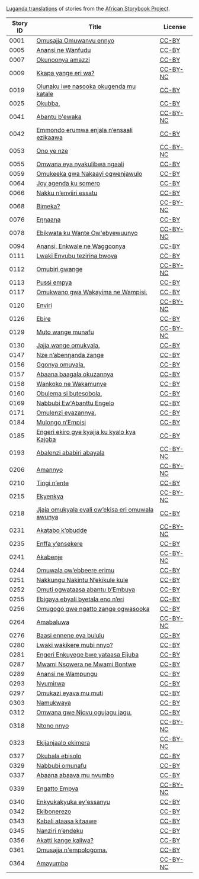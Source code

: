 [Luganda translations](http://my.africanstorybook.org/language/luganda) of stories from the [African Storybook Project](http://my.africanstorybook.org).

Story ID | Title | License
-------- | ----- | -------
0001 | [Omusajja Omuwanvu ennyo](http://my.africanstorybook.org/stories/omusajja-omuwanvu-ennyo) | [CC-BY](https://creativecommons.org/licenses/by/3.0/)
0005 | [Anansi ne Wanfudu](http://my.africanstorybook.org/stories/anansi-ne-wanfudu) | [CC-BY](https://creativecommons.org/licenses/by/3.0/)
0007 | [Okunoonya amazzi](http://my.africanstorybook.org/stories/okunoonya-amazzi) | [CC-BY](https://creativecommons.org/licenses/by/3.0/)
0009 | [Kkapa yange eri wa?](http://my.africanstorybook.org/stories/kkapa-yange-eri-wa) | [CC-BY-NC](http://creativecommons.org/licenses/by-nc/3.0/)
0019 | [Olunaku lwe nasooka okugenda mu katale](http://my.africanstorybook.org/stories/olunaku-lwe-nasooka-okugenda-mu-katale) | [CC-BY](https://creativecommons.org/licenses/by/3.0/)
0025 | [Okubba.](http://my.africanstorybook.org/stories/okubba) | [CC-BY](https://creativecommons.org/licenses/by/3.0/)
0041 | [Abantu b&#039;ewaka](http://my.africanstorybook.org/stories/abantu-bewaka) | [CC-BY-NC](http://creativecommons.org/licenses/by-nc/3.0/)
0042 | [Emmondo erumwa enjala n’ensaali ezikaawa](http://my.africanstorybook.org/stories/emmondo-erumwa-enjala-n’ensaali-ezikaawa) | [CC-BY](https://creativecommons.org/licenses/by/3.0/)
0053 | [Ono ye nze](http://my.africanstorybook.org/stories/ono-ye-nze) | [CC-BY-NC](http://creativecommons.org/licenses/by-nc/3.0/)
0055 | [Omwana eya nyakulibwa ngaali](http://my.africanstorybook.org/stories/omwana-eya-nyakulibwa-ngaali) | [CC-BY](https://creativecommons.org/licenses/by/3.0/)
0059 | [Omukeeka gwa Nakaayi ogwenjawulo](http://my.africanstorybook.org/stories/omukeeka-gwa-nakaayi-ogwenjawulo) | [CC-BY](https://creativecommons.org/licenses/by/3.0/)
0064 | [Joy agenda ku somero](http://my.africanstorybook.org/stories/joy-agenda-ku-somero-0) | [CC-BY](https://creativecommons.org/licenses/by/3.0/)
0066 | [Nakku n’enviiri essatu](http://my.africanstorybook.org/stories/nakku-n’enviiri-essatu) | [CC-BY](https://creativecommons.org/licenses/by/3.0/)
0068 | [Bimeka?](http://my.africanstorybook.org/stories/bimeka) | [CC-BY-NC](http://creativecommons.org/licenses/by-nc/3.0/)
0076 | [Eŋŋaaŋa](http://my.africanstorybook.org/stories/eŋŋaaŋ) | [CC-BY](https://creativecommons.org/licenses/by/3.0/)
0078 | [Ebikwata ku Wante Ow&#039;ebyewuunyo](http://my.africanstorybook.org/stories/ebikwata-ku-wante-owebyewuunyo) | [CC-BY-NC](http://creativecommons.org/licenses/by-nc/3.0/)
0094 | [Anansi, Enkwale ne Waggoonya](http://my.africanstorybook.org/stories/anansi-enkwale-ne-waggoonya) | [CC-BY](https://creativecommons.org/licenses/by/3.0/)
0111 | [Lwaki Envubu tezirina bwoya](http://my.africanstorybook.org/stories/lwaki-envubu-tezirina-bwoya) | [CC-BY](https://creativecommons.org/licenses/by/3.0/)
0112 | [Omubiri gwange](http://my.africanstorybook.org/stories/omubiri-gwange) | [CC-BY-NC](http://creativecommons.org/licenses/by-nc/3.0/)
0113 | [Pussi empya](http://my.africanstorybook.org/stories/pussi-empya) | [CC-BY](https://creativecommons.org/licenses/by/4.0/)
0117 | [Omukwano gwa Wakayima ne Wampisi.](http://my.africanstorybook.org/stories/omukwano-gwa-wakayima-ne-wampisi) | [CC-BY](https://creativecommons.org/licenses/by/4.0/)
0120 | [Enviri](http://my.africanstorybook.org/stories/enviri) | [CC-BY-NC](http://creativecommons.org/licenses/by-nc/3.0/)
0126 | [Ebire](http://my.africanstorybook.org/stories/ebire) | [CC-BY](https://creativecommons.org/licenses/by/3.0/)
0129 | [Muto wange munafu](http://my.africanstorybook.org/stories/muto-wange-munafu) | [CC-BY-NC](http://creativecommons.org/licenses/by-nc/3.0/)
0130 | [Jajja wange omukyala.](http://my.africanstorybook.org/stories/jajja-wange-omukyala) | [CC-BY](https://creativecommons.org/licenses/by/3.0/)
0147 | [Nze n’abenŋanda zange](http://my.africanstorybook.org/stories/nze-n’abenŋanda-zange) | [CC-BY](https://creativecommons.org/licenses/by/3.0/)
0156 | [Ggonya omuyala.](http://my.africanstorybook.org/stories/ggonya-omuyala) | [CC-BY](https://creativecommons.org/licenses/by/3.0/)
0157 | [Abaana baagala okuzannya](http://my.africanstorybook.org/stories/abaana-baagala-okuzannya) | [CC-BY](https://creativecommons.org/licenses/by/3.0/)
0158 | [Wankoko ne Wakamunye](http://my.africanstorybook.org/stories/wankoko-ne-wakamunye) | [CC-BY](https://creativecommons.org/licenses/by/3.0/)
0160 | [Obulema si butesobola.](http://my.africanstorybook.org/stories/obulema-si-butesobola) | [CC-BY](https://creativecommons.org/licenses/by/4.0/)
0169 | [Nabbubi Ew&#039;Abanttu Engelo](http://my.africanstorybook.org/stories/nabbubi-ewabanttu-engelo) | [CC-BY](https://creativecommons.org/licenses/by/3.0/)
0171 | [Omulenzi eyazannya.](http://my.africanstorybook.org/stories/omulenzi-eyazannya) | [CC-BY](https://creativecommons.org/licenses/by/3.0/)
0184 | [Mulongo n’Empisi](http://my.africanstorybook.org/stories/mulongo-n’empisi) | [CC-BY](https://creativecommons.org/licenses/by/3.0/)
0185 | [Engeri ekiro gye kyajja ku kyalo kya Kajoba](http://my.africanstorybook.org/stories/engeri-ekiro-gye-kyajja-ku-kyalo-kya-kajoba) | [CC-BY](https://creativecommons.org/licenses/by/3.0/)
0193 | [Abalenzi ababiri abayala](http://my.africanstorybook.org/stories/abalenzi-ababiri-abayala) | [CC-BY-NC](http://creativecommons.org/licenses/by-nc/3.0/)
0206 | [Amannyo](http://my.africanstorybook.org/stories/amannyo) | [CC-BY-NC](http://creativecommons.org/licenses/by-nc/3.0/)
0210 | [Tingi n’ente](http://my.africanstorybook.org/stories/tingi-n’ente) | [CC-BY](https://creativecommons.org/licenses/by/3.0/)
0215 | [Ekyenkya](http://my.africanstorybook.org/stories/ekyenkya) | [CC-BY-NC](http://creativecommons.org/licenses/by-nc/3.0/)
0218 | [Jjaja omukyala eyali ow’ekisa eri omuwala awunya](http://my.africanstorybook.org/stories/jjaja-omukyala-eyali-ow’ekisa-eri-omuwala-awunya) | [CC-BY](https://creativecommons.org/licenses/by/3.0/)
0231 | [Akatabo k’obudde](http://my.africanstorybook.org/stories/akatabo-k’obudde) | [CC-BY-NC](http://creativecommons.org/licenses/by-nc/3.0/)
0235 | [Enffa y’ensekere](http://my.africanstorybook.org/stories/enffa-y’ensekere) | [CC-BY](https://creativecommons.org/licenses/by/3.0/)
0241 | [Akabenje](http://my.africanstorybook.org/stories/akabenje) | [CC-BY-NC](http://creativecommons.org/licenses/by-nc/3.0/)
0244 | [Omuwala ow’ebbeere erimu](http://my.africanstorybook.org/stories/omuwala-ow’ebbeere-erimu) | [CC-BY](https://creativecommons.org/licenses/by/3.0/)
0251 | [Nakkungu Nakintu N’ekikule kule](http://my.africanstorybook.org/stories/nakkungu-nakintu-n’ekikule-kule) | [CC-BY](https://creativecommons.org/licenses/by/3.0/)
0252 | [Omuti ogwataasa abantu b’Embuya](http://my.africanstorybook.org/stories/omuti-ogwataasa-abantu-b’embuya) | [CC-BY](https://creativecommons.org/licenses/by/3.0/)
0255 | [Ebigaya ebyali byetala eno n’eri](http://my.africanstorybook.org/stories/ebigaya-ebyali-byetala-eno-n’eri) | [CC-BY](https://creativecommons.org/licenses/by/3.0/)
0256 | [Omugogo gwe ngatto zange ogwasooka](http://my.africanstorybook.org/stories/omugogo-gwe-ngatto-zange-ogwasooka) | [CC-BY](https://creativecommons.org/licenses/by/4.0/)
0264 | [Amabaluwa](http://my.africanstorybook.org/stories/amabaluwa) | [CC-BY-NC](http://creativecommons.org/licenses/by-nc/3.0/)
0276 | [Baasi ennene eya bululu](http://my.africanstorybook.org/stories/baasi-ennene-eya-bululu) | [CC-BY](https://creativecommons.org/licenses/by/4.0/)
0280 | [Lwaki wakikere mubi nnyo?](http://my.africanstorybook.org/stories/lwaki-wakikere-mubi-nnyo) | [CC-BY](https://creativecommons.org/licenses/by/3.0/)
0281 | [Engeri Enkuyege bwe yataasa Ejjuba](http://my.africanstorybook.org/stories/engeri-enkuyege-bwe-yataasa-ejjuba) | [CC-BY](https://creativecommons.org/licenses/by/3.0/)
0287 | [Mwami Nsowera ne Mwami Bontwe](http://my.africanstorybook.org/stories/mwami-nsowera-ne-mwami-bontwe) | [CC-BY](https://creativecommons.org/licenses/by/3.0/)
0289 | [Anansi ne Wampungu](http://my.africanstorybook.org/stories/anansi-ne-wampungu) | [CC-BY](https://creativecommons.org/licenses/by/3.0/)
0293 | [Nyumirwa](http://my.africanstorybook.org/stories/nyumirwa-1) | [CC-BY](https://creativecommons.org/licenses/by/3.0/)
0297 | [Omukazi eyava mu muti](http://my.africanstorybook.org/stories/omukazi-eyava-mu-muti) | [CC-BY](https://creativecommons.org/licenses/by/3.0/)
0303 | [Namukwaya](http://my.africanstorybook.org/stories/namukwaya) | [CC-BY](https://creativecommons.org/licenses/by/3.0/)
0312 | [Omwana gwe Njovu ogujagu jagu.](http://my.africanstorybook.org/stories/omwana-gwe-njovu-ogujagu-jagu) | [CC-BY](https://creativecommons.org/licenses/by/3.0/)
0318 | [Ntono nnyo](http://my.africanstorybook.org/stories/ntono-nnyo) | [CC-BY-NC](http://creativecommons.org/licenses/by-nc/3.0/)
0323 | [Ekijanjaalo ekimera](http://my.africanstorybook.org/stories/ekijanjaalo-ekimera) | [CC-BY-NC](http://creativecommons.org/licenses/by-nc/3.0/)
0327 | [Okubala ebisolo](http://my.africanstorybook.org/stories/okubala-ebisolo) | [CC-BY](https://creativecommons.org/licenses/by/3.0/)
0329 | [Nabbubi omunafu](http://my.africanstorybook.org/stories/nabbubi-omunafu) | [CC-BY](https://creativecommons.org/licenses/by/3.0/)
0337 | [Abaana abaava mu nvumbo](http://my.africanstorybook.org/stories/abaana-abaava-mu-nvumbo) | [CC-BY](https://creativecommons.org/licenses/by/3.0/)
0339 | [Engatto Empya](http://my.africanstorybook.org/stories/engatto-empya) | [CC-BY-NC](http://creativecommons.org/licenses/by-nc/3.0/)
0340 | [Enkyukakyuka ey&#039;essanyu](http://my.africanstorybook.org/stories/enkyukakyuka-eyessanyu) | [CC-BY](https://creativecommons.org/licenses/by/3.0/)
0342 | [Ekibonerezo](http://my.africanstorybook.org/stories/ekibonerezo) | [CC-BY](https://creativecommons.org/licenses/by/3.0/)
0343 | [Kabali ataasa kitaawe](http://my.africanstorybook.org/stories/kabali-ataasa-kitaawe) | [CC-BY](https://creativecommons.org/licenses/by/3.0/)
0345 | [Nanziri n’endeku](http://my.africanstorybook.org/stories/nanziri-n’endeku) | [CC-BY](https://creativecommons.org/licenses/by/3.0/)
0356 | [Akatti kange kaliwa?](http://my.africanstorybook.org/stories/akatti-kange-kaliwa-0) | [CC-BY](https://creativecommons.org/licenses/by/3.0/)
0361 | [Omusajja n&#039;empologoma.](http://my.africanstorybook.org/stories/omusajja-nempologoma) | [CC-BY](https://creativecommons.org/licenses/by/3.0/)
0364 | [Amayumba](http://my.africanstorybook.org/stories/amayumba-0) | [CC-BY-NC](http://creativecommons.org/licenses/by-nc/3.0/)
